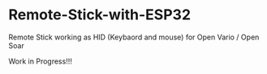 # Remote-Stick-with-ESP32
Remote Stick working as HID (Keybaord and mouse) for Open Vario / Open Soar

Work in Progress!!!

